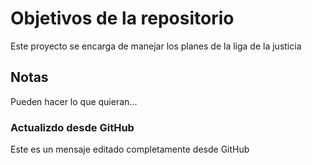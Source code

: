 # Objetivos de la repositorio

Este proyecto se encarga de manejar los planes de la liga de la justicia


## Notas
Pueden hacer lo que quieran...

### Actualizdo desde GitHub
Este es un mensaje editado completamente desde GitHub
